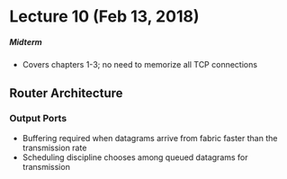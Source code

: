 # Lecture 10 (Feb 13, 2018)
##### Midterm
* Covers chapters 1-3; no need to memorize all TCP connections
## Router Architecture
### Output Ports
* Buffering required when datagrams arrive from fabric faster than the transmission rate
* Scheduling discipline chooses among queued datagrams for transmission
